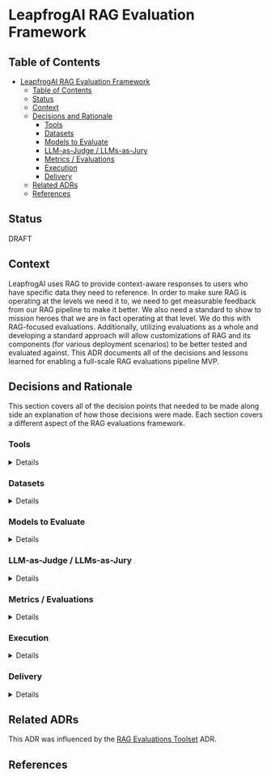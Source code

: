 # LeapfrogAI RAG Evaluation Framework

## Table of Contents

- [LeapfrogAI RAG Evaluation Framework](#leapfrogai-rag-evaluation-framework)
  - [Table of Contents](#table-of-contents)
  - [Status](#status)
  - [Context](#context)
  - [Decisions and Rationale](#decisions-and-rationale)
    - [Tools](#tools)
    - [Datasets](#datasets)
    - [Models to Evaluate](#models-to-evaluate)
    - [LLM-as-Judge / LLMs-as-Jury](#llm-as-judge--llms-as-jury)
    - [Metrics / Evaluations](#metrics--evaluations)
    - [Execution](#execution)
    - [Delivery](#delivery)
  - [Related ADRs](#related-adrs)
  - [References](#references)

## Status

DRAFT

## Context

LeapfrogAI uses RAG to provide context-aware responses to users who have specific data they need to reference. In order to make sure RAG is operating at the levels we need it to, we need to get measurable feedback from our RAG pipeline to make it better. We also need a standard to show to mission heroes that we are in fact operating at that level. We do this with RAG-focused evaluations. Additionally, utilizing evaluations as a whole and developing a standard approach will allow customizations of RAG and its components (for various deployment scenarios) to be better tested and evaluated against. This ADR documents all of the decisions and lessons learned for enabling a full-scale RAG evaluations pipeline MVP.

## Decisions and Rationale

This section covers all of the decision points that needed to be made along side an explanation of how those decisions were made. Each section covers a different aspect of the RAG evaluations framework.

### Tools
<details>
  <summary>Details</summary>

  #### Decision
  The primary toolset for architecting RAG evaluations will be **[DeepEval](https://docs.confident-ai.com/)**.
  #### Rationale
  Please see the the [RAG Evaluations Toolset](/adr/0004-rag-eval-toolset.md) ADR for an in-depth discussion of why DeepEval was chosen over other alternatives.

</details>

### Datasets
<details>
  <summary>Details</summary>

  #### Decision
  To handle RAG evaluations, two types of datasets were determined to be needed:
  - Question/Answer (QA)
  - Needle in a Haystack (NIAH)

  A QA dataset should contain a set of [test cases](https://docs.confident-ai.com/docs/evaluation-test-cases) that have:
  - Questions, which will be prompted to the LLM
  - Ground truth answers, which will be used to compare against the generated answer by the LLM
  - Context, which will contain the correct piece of source documentation that supports the true answer
  - The full source documentation from which the context is derived

  A dataset for [NIAH Testing](https://arize.com/blog-course/the-needle-in-a-haystack-test-evaluating-the-performance-of-llm-rag-systems/) should contain:
  - A series of irrelevant texts of varying context length that have one point of information hidden within

  To support these needs, two datasets were created:
  - [LFAI_RAG_qa_v1](https://huggingface.co/datasets/defenseunicorns/LFAI_RAG_qa_v1)
  - [LFAI_RAG_niah_v1](https://huggingface.co/datasets/defenseunicorns/LFAI_RAG_niah_v1)

  These two datasets will be used as the basis for LFAI RAG evaluations that require data sources.

  #### Rationale

  These datasets were created because it filled a gap in the openly available datasets that could have been used. For example, in QA datasets, there did not exist any dataset that had all **4** components listed above. Many had the questions, answers, and context, but none also included the source documents in a readily accessible manner. Therefore, the fastest and most effective course of action was to generate a QA dataset from source documentation using the [DeepEval Synthesizer](https://docs.confident-ai.com/docs/evaluation-datasets-synthetic-data). The documentation that was used to create the QA dataset was chosen to be both representative of deployment needs (by including some DoD specific documentation) and a variety of topics (including technical documents and financial reports).

  As for the NIAH dataset, there was a similar "incompleteness" problem that was observed. While other iterations of NIAH datasets are more readily available than QA datasets, some [datasets](https://huggingface.co/datasets/nanotron/simple_needle_in_a_hay_stack) had haystacks constructed of small repeating sentences, which did not mirror what a deployment context is more likely to look like. Other implementations mirrored the original [NIAH experiment](https://x.com/GregKamradt/status/1722386725635580292?lang=en) using [Paul Graham essays](https://paulgraham.com/articles.html), but did not release their specific datasets. Therefore, it made sense to quickly generate a dataset that uses the same Paul Graham essays as context, while inserting individual "needles" into certain context lengths to create a custom dataset. LFAI_RAG_niah_v1 includes context lengths from 512 to 128k characters.

</details>

### Models to Evaluate
<details>
  <summary>Details</summary>

  #### Decision

  The three models that will initially be evaluated are going to be:

  - [SynthIA-7B](https://huggingface.co/TheBloke/SynthIA-7B-v2.0-GPTQ) (the initial default model for LeapfrogAI)
  - [Hermes 2 Pro](https://huggingface.co/defenseunicorns/Hermes-2-Pro-Mistral-7B-4bit-32g-GPTQ) (Defense Unicorns quantization)
  - [Llama3.1-8B](https://huggingface.co/unsloth/Meta-Llama-3.1-8B-bnb-4bit) (using a 4 bit quantization)

  GPT-4o will also be used as a point of comparison in the results.

  #### Rationale
  Three models were chosen to evaluate against initially in order to balance the scale between complexity and variety. There are endless variations of models that could be evaluated against, but these ones were chosen with specific reasons in mind.
  - **SynthIA-7B**: This model has been the default backbone of LeapfrogAI since the beginning and (at the time of writing this ADR) is still the default model deployment choice. It is a 4 bit QPTQ quantization, so it is small enough to load on edge deployments. It is also compatible with both backend deployment options: llama-cpp-python and vllm. As it is still the default model choice, it should be evaluated on to see how it performs as time has gone on.
  - **Hermes 2 Pro**: This model is a fine-tune of the Mistral-7b-Instruct model using the [OpenHermes-2.5](https://huggingface.co/datasets/teknium/OpenHermes-2.5) dataset. Hermes 2 Pro also includes [Hermes Function Calling](https://github.com/NousResearch/Hermes-Function-Calling). This particular model is a 4 bit GPTQ quantization on the [VMWare Open Instruct](https://huggingface.co/datasets/vmware/open-instruct) dataset that was generated by Defense Unicorns. Hermes 2 Pro advances on Mistral 7b with excellent general task and conversation capabilities and enhanced function calling and generation of JSON structured outputs. This model also meets the requirements of being small enough to load in edge deployment scenarios.
  - **Llama3.1-8B**: This model has been shown to be an exemplary addition to the small model space [(Model Card)](https://github.com/meta-llama/llama-models/blob/main/models/llama3_1/MODEL_CARD.md). With additional language capabilities (trained on 8 languages), the Llama3.1 family of models offers high performance under a variety of scenarios. The model that will be evaluated against is a 4 bit bnb quanitzation of LLama3.1-8B. This quantization again allows for smaller deployment scenarios and makes a more relevant comparison point to the models already in use within LeapfrogAI.

As time goes on, additional models will be considered and added as comparison points.

</details>

### LLM-as-Judge / LLMs-as-Jury
<details>
  <summary>Details</summary>

  #### Decision
  
  For the RAG Evals MVP, [Claude 3.5 Sonnet](https://www.anthropic.com/news/claude-3-5-sonnet) by Anthropic will be used as a single LLM-as-Judge.

  #### Rationale
  
  There are two points to rationalize; the model choice and the decision to use a single judge.

  In order to reach an MVP product, a single LLM judge will be utilized for the evaluations that require it. This will be the first stage so that the evaluation framework can begin receiving results. As progress is made, additional LLM-based judges will be incorporated to develop an LLM-jury styled approach. For context, please see the following [paper](https://arxiv.org/pdf/2404.18796).

  Claude 3.5 Sonnet was chosen to be used as the first judge due to it's high levels of [performance](https://artificialanalysis.ai/models/claude-35-sonnet), which is crucial when utilizing an LLM judge. Additionally, it exists outside the family of models that will be evaluated against, which has been shown to be effective in comparison to using models of the same family due to [self-enhancement bias](https://arxiv.org/pdf/2306.05685).

</details>

### Metrics / Evaluations
<details>
  <summary>Details</summary>

  #### Decision
  
  The LeapfrogAI RAG evaluation framework will utilize the following evaluations:

  LLM-as-a-judge metrics to use:
  - [Contextual Recall](https://docs.confident-ai.com/docs/metrics-contextual-recall) (for evaluating retrieval)
  - [Answer Correctness](https://docs.confident-ai.com/docs/metrics-llm-evals) (for evaluating generation)
  - [Faithfulness](https://docs.confident-ai.com/docs/metrics-faithfulness) (for evaluating generation)
  
  Non-llm-enabled evaluations:
  - Needle in a Haystack (for evaluating retrieval and generation)
  - Annotation Relevancy (for evaluating retrieval)

  Performance Metrics:
  - Total Execution Runtime
  
  Non-RAG LLM benchmarks:
  - [HumanEval](https://docs.confident-ai.com/docs/benchmarks-human-eval) (for evaluating generation)

  #### Rationale

  These metrics were chosen to balance the explainability/understandability of non-LLM based evaluations and the flexibility/scalability of LLM-as-judge evaluations.
  - Contextual Recall: evaluates the extent to which the context retrieved by RAG corresponds to an expected output
  - Answer Correctness: evaluates if an answer generated by an LLM is accurate when compared to the question asked and its context
  - Faithfulness: evaluates whether an answer generated by an LLM factually aligns with the context provided
  - Needle in a Haystack (retrieval): determines if a needle of information is correctly retrieved from the vector store by RAG
  - Needle in a Haystack (response): determines if a needle of information is correctly given in the final response of the LLM in a RAG pipeline
  - HumanEval: Evaluates an LLM's code generation abilities (not RAG-enabled, but it useful as an established baseline to compare against)
  - Annotation Relevancy: A custom metric that measures how often documents that have nothing to do with the question are cited in the annotations. Higher is better

  While these metrics are going to be utilized first to balance value-gained and time to implement, we will be adding additional evaluation metrics soon following MVP status. Potential options include:
  - RAG retrieval Hit Rate: non-LLM metric that evaluates how often a retrieved context matches the expected context for a question/answer scenario
  - Performance metrics: non-LLM metrics that measure performance targets such as runtime, compute (cpu and gpu), etc. (requires a standarized deployment context)

</details>

### Execution
<details>
  <summary>Details</summary>

  #### Decision

  #### Rationale

</details>

### Delivery
<details>
  <summary>Details</summary>

  #### Decision

  #### Rationale

</details>

## Related ADRs
This ADR was influenced by the [RAG Evaluations Toolset](/adr/0004-rag-eval-toolset.md) ADR.

## References
